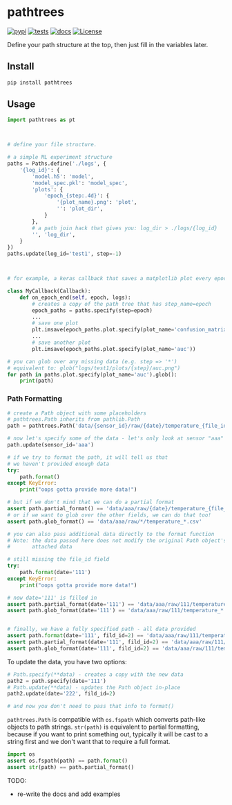 # pathtrees

[![pypi](https://badge.fury.io/py/pathtrees.svg)](https://pypi.python.org/pypi/pathtrees/)
[![tests](https://github.com/beasteers/pathtrees/actions/workflows/ci.yaml/badge.svg)](https://github.com/beasteers/pathtrees/actions/workflows/ci.yaml)
[![docs](https://readthedocs.org/projects/pathtrees/badge/?version=latest)](http://pathtrees.readthedocs.io/?badge=latest)
[![License](https://img.shields.io/pypi/l/pathtrees.svg)](https://github.com/beasteers/pathtrees/blob/main/LICENSE.md)


Define your path structure at the top, then just fill in the variables later.

## Install

```bash
pip install pathtrees
```

## Usage
```python
import pathtrees as pt



# define your file structure.

# a simple ML experiment structure
paths = Paths.define('./logs', {
    '{log_id}': {
        'model.h5': 'model',
        'model_spec.pkl': 'model_spec',
        'plots': {
            'epoch_{step:.4d}': {
                '{plot_name}.png': 'plot',
                '': 'plot_dir',
            }
        },
        # a path join hack that gives you: log_dir > ./logs/{log_id}
        '', 'log_dir',
    }
})
paths.update(log_id='test1', step=-1)



# for example, a keras callback that saves a matplotlib plot every epoch

class MyCallback(Callback):
    def on_epoch_end(self, epoch, logs):
        # creates a copy of the path tree that has step_name=epoch
        epoch_paths = paths.specify(step=epoch)
        ...
        # save one plot
        plt.imsave(epoch_paths.plot.specify(plot_name='confusion_matrix'))
        ...
        # save another plot
        plt.imsave(epoch_paths.plot.specify(plot_name='auc'))

# you can glob over any missing data (e.g. step => '*')
# equivalent to: glob("logs/test1/plots/{step}/auc.png")
for path in paths.plot.specify(plot_name='auc').glob():
    print(path)
```

### Path Formatting

```python
# create a Path object with some placeholders
# pathtrees.Path inherits from pathlib.Path
path = pathtrees.Path('data/{sensor_id}/raw/{date}/temperature_{file_id:04d}.csv')

# now let's specify some of the data - let's only look at sensor "aaa"
path.update(sensor_id='aaa')

# if we try to format the path, it will tell us that 
# we haven't provided enough data
try:
    path.format()
except KeyError: 
    print("oops gotta provide more data!")

# but if we don't mind that we can do a partial format
assert path.partial_format() == 'data/aaa/raw/{date}/temperature_{file_id:04d}.csv'
# or if we want to glob over the other fields, we can do that too!
assert path.glob_format() == 'data/aaa/raw/*/temperature_*.csv'

# you can also pass additional data directly to the format function
# Note: the data passed here does not modify the original Path object's 
#       attached data

# still missing the file_id field
try:
    path.format(date='111')
except KeyError: 
    print("oops gotta provide more data!")

# now date='111' is filled in
assert path.partial_format(date='111') == 'data/aaa/raw/111/temperature_{file_id:04d}.csv'
assert path.glob_format(date='111') == 'data/aaa/raw/111/temperature_*.csv'


# finally, we have a fully specified path - all data provided
assert path.format(date='111', fild_id=2) == 'data/aaa/raw/111/temperature_0002.csv'
assert path.partial_format(date='111', fild_id=2) == 'data/aaa/raw/111/temperature_0002.csv'
assert path.glob_format(date='111', fild_id=2) == 'data/aaa/raw/111/temperature_0002.csv'
```
To update the data, you have two options:
```python
# Path.specify(**data) - creates a copy with the new data
path2 = path.specify(date='111')
# Path.update(**data) - updates the Path object in-place
path2.update(date='222', fild_id=2)

# and now you don't need to pass that info to format()
```

`pathtrees.Path` is compatible with `os.fspath` which converts path-like objects to path strings. `str(path)` is equivalent to partial formatting, because if you want to print something out, typically it will be cast to a string first and we don't want that to require a full format.
```python
import os
assert os.fspath(path) == path.format()
assert str(path) == path.partial_format()
```

TODO:
 - re-write the docs and add examples
